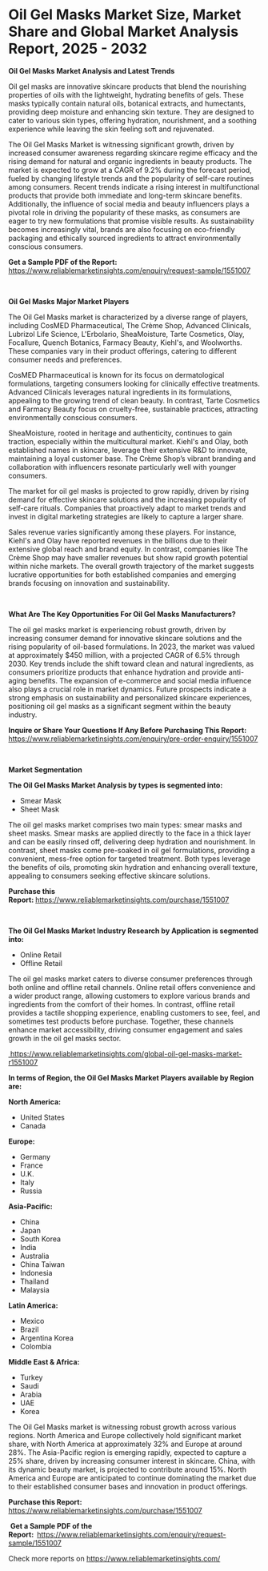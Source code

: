 <p><h1>Oil Gel Masks Market Size, Market Share and Global Market Analysis Report, 2025 - 2032</h1></p><p><strong>Oil Gel Masks Market Analysis and Latest Trends</strong></p>
<p><p>Oil gel masks are innovative skincare products that blend the nourishing properties of oils with the lightweight, hydrating benefits of gels. These masks typically contain natural oils, botanical extracts, and humectants, providing deep moisture and enhancing skin texture. They are designed to cater to various skin types, offering hydration, nourishment, and a soothing experience while leaving the skin feeling soft and rejuvenated.</p><p>The Oil Gel Masks Market is witnessing significant growth, driven by increased consumer awareness regarding skincare regime efficacy and the rising demand for natural and organic ingredients in beauty products. The market is expected to grow at a CAGR of 9.2% during the forecast period, fueled by changing lifestyle trends and the popularity of self-care routines among consumers. Recent trends indicate a rising interest in multifunctional products that provide both immediate and long-term skincare benefits. Additionally, the influence of social media and beauty influencers plays a pivotal role in driving the popularity of these masks, as consumers are eager to try new formulations that promise visible results. As sustainability becomes increasingly vital, brands are also focusing on eco-friendly packaging and ethically sourced ingredients to attract environmentally conscious consumers.</p></p>
<p><strong>Get a Sample PDF of the Report:&nbsp;</strong> <a href="https://www.reliablemarketinsights.com/enquiry/request-sample/1551007?utm_campaign=2176&utm_medium=2&utm_source=Github&utm_content=ia&utm_term=09022025&utm_id=oil-gel-masks">https://www.reliablemarketinsights.com/enquiry/request-sample/1551007</a></p>
<p>&nbsp;</p>
<p><strong>Oil Gel Masks Major Market Players</strong></p>
<p><p>The Oil Gel Masks market is characterized by a diverse range of players, including CosMED Pharmaceutical, The Crème Shop, Advanced Clinicals, Lubrizol Life Science, L'Erbolario, SheaMoisture, Tarte Cosmetics, Olay, Focallure, Quench Botanics, Farmacy Beauty, Kiehl's, and Woolworths. These companies vary in their product offerings, catering to different consumer needs and preferences.</p><p>CosMED Pharmaceutical is known for its focus on dermatological formulations, targeting consumers looking for clinically effective treatments. Advanced Clinicals leverages natural ingredients in its formulations, appealing to the growing trend of clean beauty. In contrast, Tarte Cosmetics and Farmacy Beauty focus on cruelty-free, sustainable practices, attracting environmentally conscious consumers.</p><p>SheaMoisture, rooted in heritage and authenticity, continues to gain traction, especially within the multicultural market. Kiehl's and Olay, both established names in skincare, leverage their extensive R&D to innovate, maintaining a loyal customer base. The Crème Shop’s vibrant branding and collaboration with influencers resonate particularly well with younger consumers.</p><p>The market for oil gel masks is projected to grow rapidly, driven by rising demand for effective skincare solutions and the increasing popularity of self-care rituals. Companies that proactively adapt to market trends and invest in digital marketing strategies are likely to capture a larger share.</p><p>Sales revenue varies significantly among these players. For instance, Kiehl's and Olay have reported revenues in the billions due to their extensive global reach and brand equity. In contrast, companies like The Crème Shop may have smaller revenues but show rapid growth potential within niche markets. The overall growth trajectory of the market suggests lucrative opportunities for both established companies and emerging brands focusing on innovation and sustainability.</p></p>
<p>&nbsp;</p>
<p><strong>What Are The Key Opportunities For Oil Gel Masks Manufacturers?</strong></p>
<p><p>The oil gel masks market is experiencing robust growth, driven by increasing consumer demand for innovative skincare solutions and the rising popularity of oil-based formulations. In 2023, the market was valued at approximately $450 million, with a projected CAGR of 6.5% through 2030. Key trends include the shift toward clean and natural ingredients, as consumers prioritize products that enhance hydration and provide anti-aging benefits. The expansion of e-commerce and social media influence also plays a crucial role in market dynamics. Future prospects indicate a strong emphasis on sustainability and personalized skincare experiences, positioning oil gel masks as a significant segment within the beauty industry.</p></p>
<p><strong>Inquire or Share Your Questions If Any Before Purchasing This Report:</strong> <a href="https://www.reliablemarketinsights.com/enquiry/pre-order-enquiry/1551007?utm_campaign=2176&utm_medium=2&utm_source=Github&utm_content=ia&utm_term=09022025&utm_id=oil-gel-masks">https://www.reliablemarketinsights.com/enquiry/pre-order-enquiry/1551007</a></p>
<p>&nbsp;</p>
<p><strong>Market Segmentation</strong></p>
<p><strong>The Oil Gel Masks Market Analysis by types is segmented into:</strong></p>
<p><ul><li>Smear Mask</li><li>Sheet Mask</li></ul></p>
<p><p>The oil gel masks market comprises two main types: smear masks and sheet masks. Smear masks are applied directly to the face in a thick layer and can be easily rinsed off, delivering deep hydration and nourishment. In contrast, sheet masks come pre-soaked in oil gel formulations, providing a convenient, mess-free option for targeted treatment. Both types leverage the benefits of oils, promoting skin hydration and enhancing overall texture, appealing to consumers seeking effective skincare solutions.</p></p>
<p><strong>Purchase this Report:&nbsp;</strong><a href="https://www.reliablemarketinsights.com/purchase/1551007?utm_campaign=2176&utm_medium=2&utm_source=Github&utm_content=ia&utm_term=09022025&utm_id=oil-gel-masks">https://www.reliablemarketinsights.com/purchase/1551007</a></p>
<p>&nbsp;</p>
<p><strong>The Oil Gel Masks Market Industry Research by Application is segmented into:</strong></p>
<p><ul><li>Online Retail</li><li>Offline Retail</li></ul></p>
<p><p>The oil gel masks market caters to diverse consumer preferences through both online and offline retail channels. Online retail offers convenience and a wider product range, allowing customers to explore various brands and ingredients from the comfort of their homes. In contrast, offline retail provides a tactile shopping experience, enabling customers to see, feel, and sometimes test products before purchase. Together, these channels enhance market accessibility, driving consumer engagement and sales growth in the oil gel masks sector.</p></p>
<p><a href="https://www.reliablemarketinsights.com/global-oil-gel-masks-market-r1551007?utm_campaign=2176&utm_medium=2&utm_source=Github&utm_content=ia&utm_term=09022025&utm_id=oil-gel-masks">&nbsp;https://www.reliablemarketinsights.com/global-oil-gel-masks-market-r1551007</a></p>
<p><strong>In terms of Region, the Oil Gel Masks Market Players available by Region are:</strong></p>
<p>
    <p> <strong> North America: </strong>
        <ul>
            <li>United States</li>
            <li>Canada</li>
        </ul>
        </p> 
    <p> <strong> Europe: </strong>
        <ul>
            <li>Germany</li>
            <li>France</li>
            <li>U.K.</li>
            <li>Italy</li>
            <li>Russia</li>
        </ul>
        </p> 
    <p> <strong> Asia-Pacific: </strong>
        <ul>
            <li>China</li>
            <li>Japan</li>
            <li>South Korea</li>
            <li>India</li>
            <li>Australia</li>
            <li>China Taiwan</li>
            <li>Indonesia</li>
            <li>Thailand</li>
            <li>Malaysia</li>
        </ul>
        </p> 
    <p> <strong> Latin America: </strong>
        <ul>
            <li>Mexico</li>
            <li>Brazil</li>
            <li>Argentina Korea</li>
            <li>Colombia</li>
        </ul>
        </p> 
    <p> <strong> Middle East & Africa: </strong>
        <ul>
            <li>Turkey</li>
            <li>Saudi</li>
            <li>Arabia</li>
            <li>UAE</li>
            <li>Korea</li>
        </ul>
    </p>
    </p>
<p><p>The Oil Gel Masks market is witnessing robust growth across various regions. North America and Europe collectively hold significant market share, with North America at approximately 32% and Europe at around 28%. The Asia-Pacific region is emerging rapidly, expected to capture a 25% share, driven by increasing consumer interest in skincare. China, with its dynamic beauty market, is projected to contribute around 15%. North America and Europe are anticipated to continue dominating the market due to their established consumer bases and innovation in product offerings.</p></p>
<p><strong>Purchase this Report: </strong><a href="https://www.reliablemarketinsights.com/purchase/1551007?utm_campaign=2176&utm_medium=2&utm_source=Github&utm_content=ia&utm_term=09022025&utm_id=oil-gel-masks">https://www.reliablemarketinsights.com/purchase/1551007</a></p>
<p>&nbsp;<strong>Get a Sample PDF of the Report:&nbsp;&nbsp;</strong><a href="https://www.reliablemarketinsights.com/enquiry/request-sample/1551007?utm_campaign=2176&utm_medium=2&utm_source=Github&utm_content=ia&utm_term=09022025&utm_id=oil-gel-masks">https://www.reliablemarketinsights.com/enquiry/request-sample/1551007</a></p>
<p><strong></strong></p>
<p>Check more reports on <a href="https://www.reliablemarketinsights.com/?utm_campaign=2176&utm_medium=2&utm_source=Github&utm_content=ia&utm_term=09022025&utm_id=oil-gel-masks">https://www.reliablemarketinsights.com/</a></p>